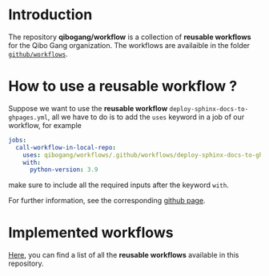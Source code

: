 # Introduction

The repository **qibogang/workflow** is a collection of **reusable workflows** for the Qibo Gang organization. The workflows are availaible in the folder [`github/workflows`](https://github.com/qibogang/workflows/tree/main/.github/workflows).

How to use a reusable workflow ?
================================

Suppose we want to use the **reusable workflow** `deploy-sphinx-docs-to-ghpages.yml`, all we have to do is to add the `uses` keyword in a job of our workflow, for example 

```yaml
jobs:
  call-workflow-in-local-repo:
    uses: qibogang/workflows/.github/workflows/deploy-sphinx-docs-to-ghpages.yml@main
    with:
      python-version: 3.9
```

make sure to include all the required inputs after the keyword `with`. 

For further information, see the corresponding [ github page](https://docs.github.com/en/actions/using-workflows/reusing-workflows). 

Implemented workflows 
=====================

[Here](./summary.md), you can find a list of all the **reusable workflows** available in this repository.